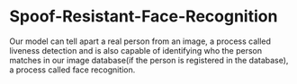 # Spoof-Resistant-Face-Recognition
Our model can tell apart a real person from an image, a process called liveness detection and is also capable of identifying who the person matches in our image database(if the person is registered in the database), a process called face recognition.

